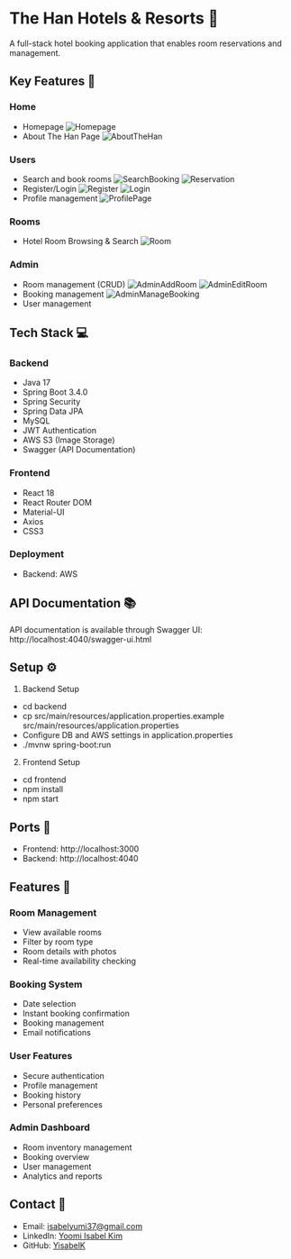 # The Han Hotels & Resorts 🏨

A full-stack hotel booking application that enables room reservations and management.

## Key Features 🌟

### Home
- Homepage
![Homepage](https://github.com/user-attachments/assets/ecaa3387-50dc-4b3d-8ea4-8a8f841a5037)
- About The Han Page
![AboutTheHan](https://github.com/user-attachments/assets/8d7cf098-c45d-4a7f-b89a-1493c0a2ed4c)


### Users
- Search and book rooms
![SearchBooking](https://github.com/user-attachments/assets/10ba33d8-ebf5-422c-98c7-c43b9ee618e3)
![Reservation](https://github.com/user-attachments/assets/bd194f7e-d180-4591-8c7f-8b421e937a7d)
- Register/Login
![Register](https://github.com/user-attachments/assets/3227a624-4a04-4269-aab8-4d289636bde9)
![Login](https://github.com/user-attachments/assets/09c11010-7033-4610-977f-9621cd16757b)
- Profile management
![ProfilePage](https://github.com/user-attachments/assets/9a366bb2-bb6a-4b5c-9f04-c06ac95ea591)

### Rooms
- Hotel Room Browsing & Search
![Room](https://github.com/user-attachments/assets/8568ee51-918e-4c6a-825e-d0769e29d5f5)

### Admin
- Room management (CRUD)
![AdminAddRoom](https://github.com/user-attachments/assets/e93836cb-ec0c-4ec9-9567-72ced7d693c2)
![AdminEditRoom](https://github.com/user-attachments/assets/0ac80ad3-29d3-486a-aaab-24734bdf74c6)
- Booking management
![AdminManageBooking](https://github.com/user-attachments/assets/a09c7da4-2cf4-48bb-9018-13851ca73080)
- User management

## Tech Stack 💻

### Backend
- Java 17
- Spring Boot 3.4.0
- Spring Security
- Spring Data JPA
- MySQL
- JWT Authentication
- AWS S3 (Image Storage)
- Swagger (API Documentation)

### Frontend
- React 18
- React Router DOM
- Material-UI
- Axios
- CSS3

### Deployment
- Backend: AWS

## API Documentation 📚
API documentation is available through Swagger UI: http://localhost:4040/swagger-ui.html


## Setup ⚙️

1. Backend Setup
- cd backend
- cp src/main/resources/application.properties.example src/main/resources/application.properties
- Configure DB and AWS settings in application.properties
- ./mvnw spring-boot:run
  
2. Frontend Setup
- cd frontend
- npm install
- npm start

## Ports 🚪
- Frontend: http://localhost:3000
- Backend: http://localhost:4040

## Features 🎯

### Room Management
- View available rooms
- Filter by room type
- Room details with photos
- Real-time availability checking

### Booking System
- Date selection
- Instant booking confirmation
- Booking management
- Email notifications

### User Features
- Secure authentication
- Profile management
- Booking history
- Personal preferences

### Admin Dashboard
- Room inventory management
- Booking overview
- User management
- Analytics and reports

## Contact 📧
- Email: isabelyumi37@gmail.com
- LinkedIn: [Yoomi Isabel Kim](https://www.linkedin.com/in/yoomi-isabel-kim-4855572b7/)
- GitHub: [YisabelK](https://github.com/YisabelK)
